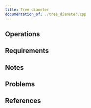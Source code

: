 ```yaml
---
title: Tree diameter
documentation_of: ./tree_diameter.cpp
---
```


## Operations

## Requirements

## Notes

## Problems

## References
